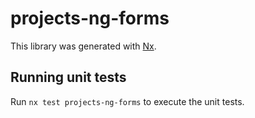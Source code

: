# projects-ng-forms

This library was generated with [Nx](https://nx.dev).

## Running unit tests

Run `nx test projects-ng-forms` to execute the unit tests.
